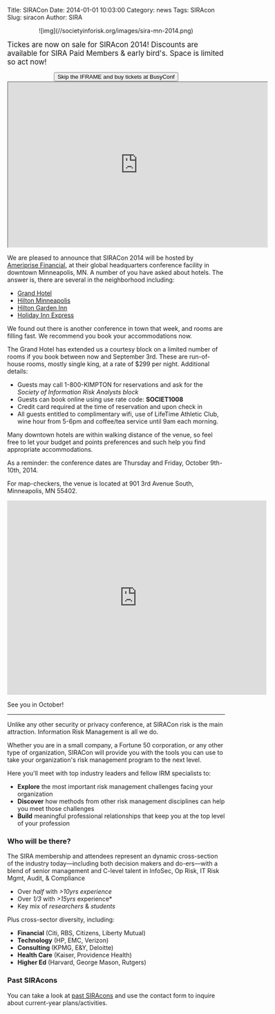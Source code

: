 Title: SIRACon
Date: 2014-01-01 10:03:00
Category: news
Tags: SIRAcon
Slug: siracon
Author: SIRA

<center>![img](//societyinforisk.org/images/sira-mn-2014.png)</center>

<span style="font-size:120%">Tickes are now on sale for SIRAcon 2014! Discounts are available for SIRA Paid Members &amp; early bird's. Space is limited so act now!</span>

<center><button id="siracon2014buynow" onclick="window.open('https://siracon2014.busyconf.com/bookings/new', '_blank')" type="button" class="btn btn-primary">Skip the IFRAME and buy tickets at BusyConf</button></center>

<center><iframe style="width:600px;height:382px" scrolling="no" border=0 seamless="seamless" src="https://siracon2014.busyconf.com/bookings/new">
</iframe></center>

We are pleased to announce that SIRACon 2014 will be hosted by [Ameriprise Financial](https://www.ameriprise.com/), at their global headquarters conference facility in downtown Minneapolis, MN. A number of you have asked about hotels. The answer is, there are several in the neighborhood including:

- [Grand Hotel](http://www.grandhotelminneapolis.com/)
- [Hilton Minneapolis](http://www.reservation-desk.com/hotel/131289/hilton-minneapolis/)
- [Hilton Garden Inn](http://hiltongardeninn3.hilton.com/en/hotels/minnesota/hilton-garden-inn-minneapolis-downtown-MSPCNGI/index.html)
- [Holiday Inn Express](http://www.hiexpress.com/hotels/us/en/minneapolis/mspdt/hoteldetail)

We found out there is another conference in town that week, and rooms are filling fast. We recommend you book your accommodations now.

The Grand Hotel has extended us a courtesy block on a limited number of rooms if you book between now and September 3rd. These are run-of-house rooms, mostly single king, at a rate of $299 per night. Additional details:

- Guests may call 1-800-KIMPTON for reservations and ask for the *Society of Information Risk Analysts block*
- Guests can book online using use rate code: **SOCIET1008**
- Credit card required at the time of reservation and upon check in
- All guests entitled to complimentary wifi, use of LifeTime Athletic Club, wine hour from 5-6pm and coffee/tea service until 9am each morning.

Many downtown hotels are within walking distance of the venue, so feel free to let your budget and points preferences and such help you find appropriate accommodations.

As a reminder: the conference dates are Thursday and Friday, October 9th-10th, 2014.

For map-checkers, the venue is located at 901 3rd Avenue South, Minneapolis, MN 55402.

<iframe src="https://www.google.com/maps/embed?pb=!1m14!1m8!1m3!1d2822.5792899662893!2d-93.2697744!3d44.972542!3m2!1i1024!2i768!4f13.1!3m3!1m2!1s0x52b332981079072f%3A0x4bcfd7d6657bda6a!2s901+3rd+Ave+S%2C+Minneapolis%2C+MN+55402!5e0!3m2!1sen!2sus!4v1407904975447" width="600" height="450" frameborder="0" style="border:0"></iframe>

See you in October!

<hr noshade size=2/>

Unlike any other security or privacy conference, at SIRACon risk is the main attraction.
Information Risk Management is all we do.

Whether you are in a small company, a Fortune 50 corporation, or any other type of organization, SIRACon will provide you with the tools you can use to take your organization's risk management program to the next level.

Here you'll meet with top industry leaders and fellow IRM specialists to:

- **Explore** the most important risk management challenges facing your organization
- **Discover** how methods from other risk management disciplines can help you meet those challenges
- **Build** meaningful professional relationships that keep you at the top level of your profession

### Who will be there?

The SIRA membership and attendees represent an dynamic cross-section of the industry today—including both decision makers and do-ers—with a blend of senior management and C-level talent in InfoSec, Op Risk, IT Risk Mgmt, Audit, & Compliance

- Over *half* with *>10yrs experience*
- Over *1/3* with *>15yrs* experience*
- Key mix of *researchers* & *students*

Plus cross-sector diversity, including:

- **Financial** (Citi, RBS, Citizens, Liberty Mutual)
- **Technology** (HP, EMC, Verizon)
- **Consulting** (KPMG, E&Y, Deloitte)
- **Health Care** (Kaiser, Providence Health)
- **Higher Ed** (Harvard, George Mason, Rutgers)

### Past SIRAcons

You can take a look at [past SIRAcons](/category/siracon.html) and use the contact form to inquire about current-year plans/activities.